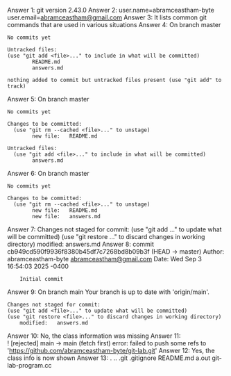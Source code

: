 Answer 1: 
    git version 2.43.0
Answer 2: 
    user.name=abramceastham-byte
    user.email=abramceastham@gmail.com
Answer 3:
    It lists common git commands that are used in various situations
Answer 4:
    On branch master

    No commits yet

    Untracked files:
    (use "git add <file>..." to include in what will be committed)
            README.md
            answers.md

    nothing added to commit but untracked files present (use "git add" to track)
Answer 5:
    On branch master

    No commits yet

    Changes to be committed:
      (use "git rm --cached <file>..." to unstage)
            new file:   README.md

    Untracked files:
      (use "git add <file>..." to include in what will be committed)
            answers.md
Answer 6:
    On branch master

    No commits yet

    Changes to be committed:
      (use "git rm --cached <file>..." to unstage)
            new file:   README.md
            new file:   answers.md
Answer 7:
    Changes not staged for commit:
    (use "git add <file>..." to update what will be committed)
    (use "git restore <file>..." to discard changes in working directory)
        modified:   answers.md
Answer 8:
    commit cb949cd590f9936f8380b45df7c7268bd8b09b3f (HEAD -> master)
    Author: abramceastham-byte <abramceastham@gmail.com>
    Date:   Wed Sep 3 16:54:03 2025 -0400

        Initial commit
Answer 9:
    On branch main
    Your branch is up to date with 'origin/main'.

    Changes not staged for commit:
    (use "git add <file>..." to update what will be committed)
    (use "git restore <file>..." to discard changes in working directory)
        modified:   answers.md
Answer 10: 
    No, the class information was missing
Answer 11:  
    ! [rejected]        main -> main (fetch first)
error: failed to push some refs to 'https://github.com/abramceastham-byte/git-lab.git'
Answer 12:
    Yes, the class info is now shown
Answer 13:
 .  ..  .git  .gitignore  README.md  a.out  git-lab-program.cc
